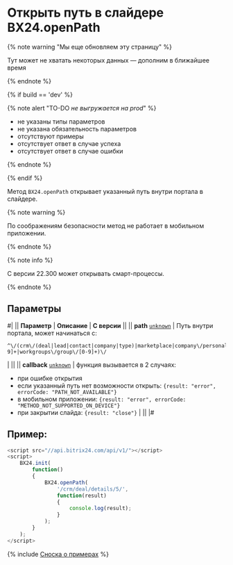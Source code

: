 # Открыть путь в слайдере BX24.openPath

{% note warning "Мы еще обновляем эту страницу" %}

Тут может не хватать некоторых данных — дополним в ближайшее время

{% endnote %}

{% if build == 'dev' %}

{% note alert "TO-DO _не выгружается на prod_" %}

- не указаны типы параметров
- не указана обязательность параметров
- отсутствуют примеры
- отсутствует ответ в случае успеха
- отсутствует ответ в случае ошибки

{% endnote %}

{% endif %}

Метод `BX24.openPath` открывает указанный путь внутри портала в слайдере.

{% note warning %}

По соображениям безопасности метод не работает в мобильном приложении.

{% endnote %}

{% note info %}

С версии 22.300 может открывать смарт-процессы.

{% endnote %}

## Параметры

#|
|| **Параметр** | **Описание** | **С версии** ||
|| **path**
[`unknown`](../../data-types.md) | Путь внутри портала, может начинаться с: 
```
^\/(crm\/(deal|lead|contact|company|type)|marketplace|company\/personal\/user\/[0-9]+|workgroups\/group\/[0-9]+)\/
```
 | ||
|| **callback**
[`unknown`](../../data-types.md) | функция вызывается в 2 случаях:
- при ошибке открытия
- если указанный путь нет возможности открыть: `{result: "error", errorCode: "PATH_NOT_AVAILABLE"}`
- в мобильном приложении: `{result: "error", errorCode: "METHOD_NOT_SUPPORTED_ON_DEVICE"}`
- при закрытии слайда: `{result: "close"}` | ||
|#

## Пример:

```js
<script src="//api.bitrix24.com/api/v1/"></script>
<script>
    BX24.init(
        function()
        {
            BX24.openPath(
                '/crm/deal/details/5/',
                function(result)
                {
                    console.log(result);
                }
            );
        }
    );
</script>
```

{% include [Сноска о примерах](../../../_includes/examples.md) %}